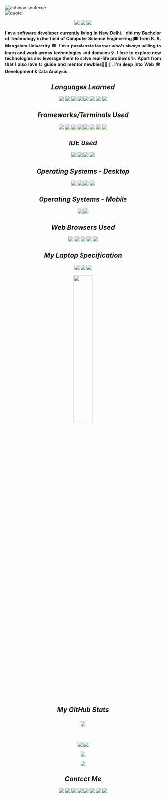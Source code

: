 <!-- Heading -->

<img src="https://readme-typing-svg.herokuapp.com?color=%23516BEB&size=40&vCenter=true&lines=Hey%2C+I+am+Abhinav" alt="abhinav sentence">

<br>

<!-- My Quote -->

<img src="https://readme-typing-svg.herokuapp.com?color=%23516BEB&vCenter=true&lines=Life+has+this+funny+way+of+forcing;you+on+the+path+forward+anyway." alt="quote">

<!-- Badges -->

<p align="center">

 <img src="https://badges.pufler.dev/visits/iamabhi9v/iamabhi9v">
 <img src="https://badges.pufler.dev/repos/iamabhi9v">
 <img src="https://badges.pufler.dev/commits/monthly/iamabhi9v">

</p>

<!-- Introduction -->

<p align="justify">
  <strong>I'm a software developer currently living in New Delhi. I did my Bachelor of Technology in the field of Computer Science Engineering 🎓 from K. R. Mangalam University 🏛. I'm a passionate learner who's always willing to learn and work across technologies and domains 💡. I love to explore new technologies and leverage them to solve real-life problems ✨. Apart from that I also love to guide and mentor newbies👨🏻‍💻. I'm deep into Web 🕸️ Development & Data Analysis.</strong>
</p>  


<!-- Languages Learned -->

<h2 align="center"><em>Languages Learned</em></h2>

<p align="center">

<img src="https://img.shields.io/badge/C-00599C?style=for-the-badge&logo=c&logoColor=white">
<img src="https://img.shields.io/badge/C%2B%2B-00599C?style=for-the-badge&logo=c%2B%2B&logoColor=white">
<img src="https://img.shields.io/badge/Java-ED8B00?style=for-the-badge&logo=java&logoColor=white">
<img src="https://img.shields.io/badge/Python-FFD43B?style=for-the-badge&logo=python&logoColor=darkgreen">
<img src="https://img.shields.io/badge/HTML5-E34F26?style=for-the-badge&logo=html5&logoColor=white">
<img src="https://img.shields.io/badge/CSS3-1572B6?style=for-the-badge&logo=css3&logoColor=white">
<img src="https://img.shields.io/badge/JavaScript-323330?style=for-the-badge&logo=javascript&logoColor=F7DF1E">
<img src="https://img.shields.io/badge/TypeScript-007ACC?style=for-the-badge&logo=typescript&logoColor=white">

</p>

<!-- Frameworks -->

<h2 align="center"><em>Frameworks/Terminals Used</em></h2>

<p align="center">

<img src="https://img.shields.io/badge/Bootstrap-563D7C?style=for-the-badge&logo=bootstrap&logoColor=white">
<img src="https://img.shields.io/badge/Node.js-339933?style=for-the-badge&logo=nodedotjs&logoColor=white">
<img src="https://img.shields.io/badge/npm-CB3837?style=for-the-badge&logo=npm&logoColor=white">
<img src="https://img.shields.io/badge/Postman-FF6C37?style=for-the-badge&logo=Postman&logoColor=white">
<img src="https://img.shields.io/badge/React_Native-20232A?style=for-the-badge&logo=react&logoColor=61DAFB">
<img src="https://img.shields.io/badge/Git-F05032?style=for-the-badge&logo=git&logoColor=white">
<img src="https://img.shields.io/badge/windows%20terminal-4D4D4D?style=for-the-badge&logo=windows%20terminal&logoColor=white">
<img src="https://img.shields.io/badge/Hyper-000000?style=for-the-badge&logo=hyper&logoColor=white">

</p>

<!-- IDE Used -->

<h2 align="center"><em>IDE Used</em></h2>

<p align="center">

<img src="https://img.shields.io/badge/Atom-66595C?style=for-the-badge&logo=Atom&logoColor=white">
<img src="https://img.shields.io/badge/Visual_Studio_Code-0078D4?style=for-the-badge&logo=visual%20studio%20code&logoColor=white">
<img src="https://img.shields.io/badge/Colab-F9AB00?style=for-the-badge&logo=googlecolab&color=525252">
<img src="https://img.shields.io/badge/Visual_Studio-5C2D91?style=for-the-badge&logo=visual%20studio&logoColor=white">

</p>

<!-- Operating System -->

<h2 align="center"><em>Operating Systems - Desktop</em></h2>

<p align="center">

<img src="https://img.shields.io/badge/Windows-0078D6?style=for-the-badge&logo=windows&logoColor=white">
<img src="https://img.shields.io/badge/Ubuntu-E95420?style=for-the-badge&logo=ubuntu&logoColor=white">
<img src="https://img.shields.io/badge/mac%20os-000000?style=for-the-badge&logo=apple&logoColor=white">
<img src="https://img.shields.io/badge/Elementary%20OS-64BAFF?style=for-the-badge&logo=elementary&logoColor=white">

</p>

<!-- Operating System -->

<h2 align="center"><em>Operating Systems - Mobile</em></h2>

<p align="center">

<img src="https://img.shields.io/badge/Android-3DDC84?style=for-the-badge&logo=android&logoColor=white">
<img src="https://img.shields.io/badge/iOS-000000?style=for-the-badge&logo=ios&logoColor=white">

</p>

<!-- Web Browser -->

<h2 align="center"><em>Web Browsers Used</em></h2>

<p align="center">

<img src="https://img.shields.io/badge/Microsoft_Edge-0078D7?style=for-the-badge&logo=Microsoft-edge&logoColor=white">
<img src="https://img.shields.io/badge/Google_chrome-4285F4?style=for-the-badge&logo=Google-chrome&logoColor=white">
<img src="https://img.shields.io/badge/Opera-FF1B2D?style=for-the-badge&logo=Opera&logoColor=white">
<img src="https://img.shields.io/badge/Firefox_Browser-FF7139?style=for-the-badge&logo=Firefox-Browser&logoColor=white">
<img src="https://img.shields.io/badge/Safari-FF1B2D?style=for-the-badge&logo=Safari&logoColor=white">

</p>

<!-- My PC Specs -->

<h2 align="center"><em>My Laptop Specification</em></h2>

<p align="center">

<img src="https://img.shields.io/badge/lenovo-LEGION_Y540-E2231A?style=for-the-badge&logo=lenovo&logoColor=white">
<img src="https://img.shields.io/badge/Intel-Core_i5_9th-0071C5?style=for-the-badge&logo=intel&logoColor=white">
<img src="https://img.shields.io/badge/NVIDIA-GTX_1650-76B900?style=for-the-badge&logo=nvidia&logoColor=white">

</p>

<!-- My GIF -->

<p align="center">
<img src="images/iamabhi9v.gif" width="35%">
</p>

<!-- Contribution Graph -->

<h2 align="center"><em>My GitHub Stats</em><br><br>
<img src="https://activity-graph.herokuapp.com/graph?username=iamabhi9v&theme=redical">
</h2>

<br>

<p align = "center">

<!-- Top Languages Used -->
  <img  src = "https://github-readme-stats.vercel.app/api/top-langs/?username=iamabhi9v&show_icons=true&theme=tokyonight">

<!-- Stats -->
  <img src="https://github-readme-stats.vercel.app/api?username=iamabhi9v&show_icons=true&theme=tokyonight">

</p>

<!-- Streak Stats -->

<p align = "center">
 <img  src="http://github-readme-streak-stats.herokuapp.com?user=iamabhi9v&theme=dark&date_format=j%20M%5B%20Y%5D">
</p>

<!-- Wakatime -->

<p align="center">
<img src="https://github-readme-stats.vercel.app/api/wakatime?username=iamabhi9v&theme=tokyonight">
</p>

<!-- Social Icons -->

<h2 align="center"><em>Contact Me</em></h2>

<p align="center">

<a href="mailto:abhi9vanand@gmail.com">
<img src="https://img.shields.io/badge/Gmail-D14836?style=for-the-badge&logo=gmail&logoColor=white" target="_blank"></a>

<a href="https://www.linkedin.com/in/iamabhi9v/">
<img src="https://img.shields.io/badge/LinkedIn-0077B5?style=for-the-badge&logo=linkedin&logoColor=white" target="_blank"></a>

<a href="https://www.facebook.com/iamabhi9v/">
<img src="https://img.shields.io/badge/Facebook-1877F2?style=for-the-badge&logo=facebook&logoColor=white" target="_blank"></a>

<a href="https://www.instagram.com/iamabhi9v/">
<img src="https://img.shields.io/badge/Instagram-E4405F?style=for-the-badge&logo=instagram&logoColor=white" target="_blank"></a>

<a href="https://www.twitter.com/iamabhi9v/">
<img src="https://img.shields.io/badge/Twitter-1DA1F2?style=for-the-badge&logo=twitter&logoColor=white" target="_blank"></a>

<a href="https://www.kaggle.com/iamabhi9v">
<img src="https://img.shields.io/badge/Kaggle-20BEFF?style=for-the-badge&logo=Kaggle&logoColor=white" target="_blank"></a>

<a href="https://www.reddit.com/user/iamabhi9v">
<img src="https://img.shields.io/badge/Reddit-FF4500?style=for-the-badge&logo=reddit&logoColor=white" target="_blank"></a>

<a href="https://steamcommunity.com/id/iamabhi9v/">
<img src="https://img.shields.io/badge/Steam-000000?style=for-the-badge&logo=steam&logoColor=white" target="_blank"></a>

</p>
